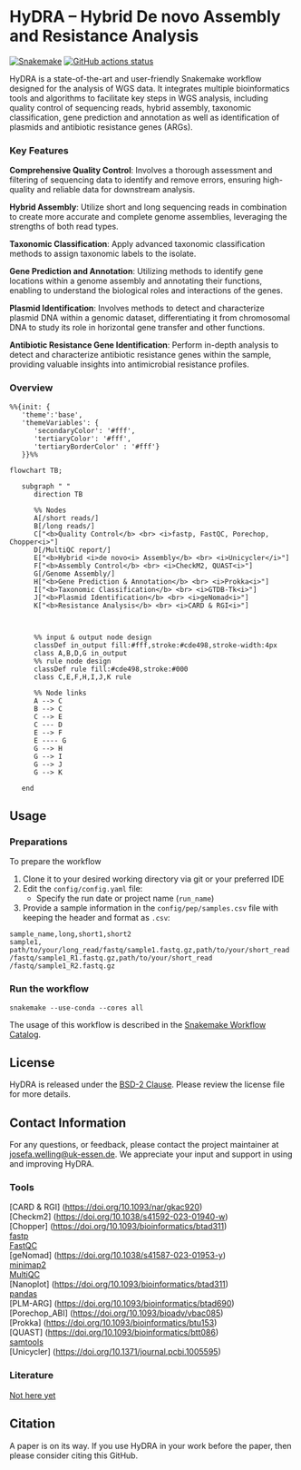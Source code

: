 # HyDRA – Hybrid De novo Assembly and Resistance Analysis

[![Snakemake](https://img.shields.io/badge/snakemake-≥6.3.0-brightgreen.svg)](https://snakemake.github.io)
[![GitHub actions status](https://github.com/<owner>/<repo>/workflows/Tests/badge.svg?branch=main)](https://github.com/<owner>/<repo>/actions?query=branch%3Amain+workflow%3ATests)


HyDRA is a state-of-the-art and user-friendly Snakemake workflow designed for the analysis of WGS data. It integrates multiple bioinformatics tools and algorithms to facilitate key steps in WGS analysis, including quality control of sequencing reads, hybrid assembly, taxonomic classification, gene prediction and annotation as well as identification of plasmids and antibiotic resistance genes (ARGs).<br />

### Key Features

**Comprehensive Quality Control**: Involves a thorough assessment and filtering of sequencing data to identify and remove errors, ensuring high-quality and reliable data for downstream analysis.<br />

**Hybrid Assembly**: Utilize short and long sequencing reads in combination to create more accurate and complete genome assemblies, leveraging the strengths of both read types.<br />

**Taxonomic Classification**: Apply advanced taxonomic classification methods to assign taxonomic labels to the isolate.<br />

**Gene Prediction and Annotation**: Utilizing methods to identify gene locations within a genome assembly and annotating their functions, enabling to understand the biological roles and interactions of the genes.<br />

**Plasmid Identification**: Involves methods to detect and characterize plasmid DNA within a genomic dataset, differentiating it from chromosomal DNA to study its role in horizontal gene transfer and other functions.<br />

**Antibiotic Resistance Gene Identification**: Perform in-depth analysis to detect and characterize antibiotic resistance genes within the sample, providing valuable insights into antimicrobial resistance profiles.<br />

### Overview
```mermaid
%%{init: {
   'theme':'base',
   'themeVariables': {
      'secondaryColor': '#fff',
      'tertiaryColor': '#fff',
      'tertiaryBorderColor' : '#fff'}
   }}%%

flowchart TB;

   subgraph " "
      direction TB

      %% Nodes
      A[/short reads/]
      B[/long reads/]
      C["<b>Quality Control</b> <br> <i>fastp, FastQC, Porechop, Chopper<i>"]
      D[/MultiQC report/]
      E["<b>Hybrid <i>de novo<i> Assembly</b> <br> <i>Unicycler</i>"]
      F["<b>Assembly Control</b> <br> <i>CheckM2, QUAST<i>"]
      G[/Genome Assembly/]
      H["<b>Gene Prediction & Annotation</b> <br> <i>Prokka<i>"]
      I["<b>Taxonomic Classification</b> <br> <i>GTDB-Tk<i>"]
      J["<b>Plasmid Identification</b> <br> <i>geNomad<i>"]
      K["<b>Resistance Analysis</b> <br> <i>CARD & RGI<i>"]
      
      

      %% input & output node design
      classDef in_output fill:#fff,stroke:#cde498,stroke-width:4px
      class A,B,D,G in_output
      %% rule node design
      classDef rule fill:#cde498,stroke:#000
      class C,E,F,H,I,J,K rule

      %% Node links
      A --> C
      B --> C
      C --> E
      C --- D
      E --> F
      E ---- G
      G --> H
      G --> I
      G --> J
      G --> K

   end

```

## Usage
### Preparations
To prepare the workflow
1. Clone it to your desired working directory via git or your preferred IDE
2. Edit the `config/config.yaml` file:
   - Specify the run date or project name (`run_name`)
3. Provide a sample information in the `config/pep/samples.csv` file with keeping the header and format as `.csv`:

```
sample_name,long,short1,short2
sample1, path/to/your/long_read/fastq/sample1.fastq.gz,path/to/your/short_read /fastq/sample1_R1.fastq.gz,path/to/your/short_read /fastq/sample1_R2.fastq.gz
```
### Run the workflow
```snakemake --use-conda --cores all ```

The usage of this workflow is described in the [Snakemake Workflow Catalog](https://snakemake.github.io/snakemake-workflow-catalog/?usage=<owner>%2F<repo>).

## License

HyDRA is released under the [BSD-2 Clause](https://www.open-xchange.com/hubfs/2_Clause_BSD_License.pdf?hsLang=en). Please review the license file for more details.

## Contact Information

For any questions, or feedback, please contact the project maintainer at josefa.welling@uk-essen.de. We appreciate your input and support in using and improving HyDRA.

### Tools
[CARD & RGI] (https://doi.org/10.1093/nar/gkac920)<br />
[Checkm2] (https://doi.org/10.1038/s41592-023-01940-w)<br />
[Chopper] (https://doi.org/10.1093/bioinformatics/btad311)<br />
[fastp](https://doi.org/10.1093/bioinformatics/bty560)<br />
[FastQC](https://github.com/s-andrews/FastQC)<br />
[geNomad] (https://doi.org/10.1038/s41587-023-01953-y)<br />
[minimap2](https://doi.org/10.1093/bioinformatics/bty191)<br />
[MultiQC](https://doi.org/10.1093%2Fbioinformatics%2Fbtw354)<br />
[Nanoplot] (https://doi.org/10.1093/bioinformatics/btad311)<br />
[pandas](https://doi.org/10.5281/zenodo.3509134)<br />
[PLM-ARG] (https://doi.org/10.1093/bioinformatics/btad690)<br />
[Porechop_ABI] (https://doi.org/10.1093/bioadv/vbac085)<br />
[Prokka] (https://doi.org/10.1093/bioinformatics/btu153)<br />
[QUAST] (https://doi.org/10.1093/bioinformatics/btt086)<br />
[samtools](https://doi.org/10.1093/gigascience/giab008)<br />
[Unicycler] (https://doi.org/10.1371/journal.pcbi.1005595)<br />

### Literature
[Not here yet](https://www.lipsum.com/feed/html)

## Citation

A paper is on its way. If you use HyDRA in your work before the paper, then please consider citing this GitHub.
